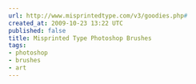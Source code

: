 ```yaml
---
url: http://www.misprintedtype.com/v3/goodies.php#
created_at: 2009-10-23 13:22 UTC
published: false
title: Misprinted Type Photoshop Brushes
tags:
- photoshop
- brushes
- art
---
```



